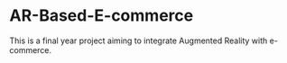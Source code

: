 # AR-Based-E-commerce
This is a final year project aiming to integrate Augmented Reality with e-commerce.  
